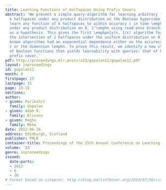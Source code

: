 ```yaml
---
title: Learning Functions of Halfspaces Using Prefix Covers
abstract: 'We present a simple query-algorithm for learning arbitrary functions of
  k halfspaces under any product distribution on the Boolean hypercube. Our algorithms
  learn any function of k halfspaces to within accuracy ε in time \emphO((nk/ε)^k+1)
  under any product distribution on 0, 1^\emphn using read-once branching programs
  as a hypothesis. This gives the first \emphpoly(n, 1/ε) algorithm for learning even
  the intersection of 2 halfspaces under the uniform distribution on 0, 1^\emphn previously
  known algorithms had an exponential dependence either on the accuracy parameter
  ε or the dimension \emphn. To prove this result, we identify a new structural property
  of Boolean functions that yields learnability with queries: that of having a small
  prefix cover.'
pdf: http://proceedings.mlr.press/v23/gopalan12/gopalan12.pdf
layout: inproceedings
id: gopalan12
month: 0
firstpage: 15
lastpage: 15
page: 15-15
sections: 
author:
- given: Parikshit
  family: Gopalan
- given: Adam R.
  family: Klivans
- given: Raghu
  family: Meka
date: 2012-06-16
address: Edinburgh, Scotland
publisher: PMLR
container-title: Proceedings of the 25th Annual Conference on Learning Theory
volume: '23'
genre: inproceedings
issued:
  date-parts:
  - 2012
  - 6
  - 16
# Format based on citeproc: http://blog.martinfenner.org/2013/07/30/citeproc-yaml-for-bibliographies/
---
```

